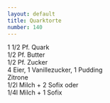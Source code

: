 ```yaml
---
layout: default
title: Quarktorte
number: 140
---
```


1 1/2 Pf. Quark  
1/2 Pf. Butter  
1/2 Pf. Zucker  
4 Eier, 1 Vanillezucker, 1 Pudding  
Zitrone  
1/2l Milch + 2 Sofix oder  
1/4l Milch + 1 Sofix

